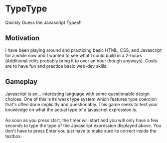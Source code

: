 # TypeType
Quickly Guess the Javascript Types!!

## Motivation
I have been playing around and practicing basic HTML, CSS, and Javascript for a while now and I wanted to see what I could build in a 2-hours (Additional edits probably bring it to over an hour though anyways). Goals are to have fun and practice basic web-dev skills.

## Gameplay
Javascript is an... interesting language with some questionable design choices. One of this is its weak type system which features type coercion that's often done implicitly and questionably. This game seeks to test your knowledge on what the actual type of a javascript expression is.
<br /><br />
As soon as you press start, the timer will start and you will only have a few seconds to type the type of the Javascript expression displayed above. You don't have to press Enter you just have to make sure its correct inside the textbox.
